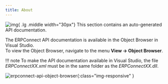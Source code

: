 ```yaml
---
title: About
---
```


![img](site:assets/images/logos/theo-thumbs.png){ .lg .middle width="30px"} This section contains an auto-generated API documentation.


The ERPConnect API documentation is available in the Object Browser in Visual Studio.<br>
To view the Object Browser, navigate to the menu **View -> Object Browser**. 

!!! note 
	To make the API documentation available in Visual Studio, the file *ERPConnectXX.xml* must be in the same folder as the *ERPConnectXX.dll*.

![erpconnect-api-object-browser]( site:assets/images/erpconnect/documentation/erpconnect-api-object-browser.png){:class="img-responsive" }

